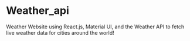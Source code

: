 # Weather_api
 Weather Website using React.js, Material UI, and the Weather API to fetch live weather data for cities around the world! 
